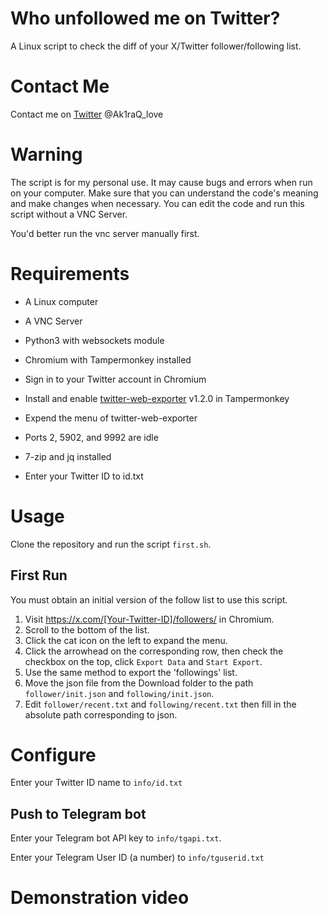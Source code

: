 # Who unfollowed me on Twitter?

A Linux script to check the diff of your X/Twitter follower/following list.

# Contact Me

Contact me on [Twitter](https://x.com/Ak1raQ_love) @Ak1raQ_love

# Warning

The script is for my personal use. It may cause bugs and errors when run on your computer. Make sure that you can understand the code's meaning and make changes when necessary.
You can edit the code and run this script without a VNC Server.

You'd better run the vnc server manually first.

# Requirements

- A Linux computer

- A VNC Server

- Python3 with websockets module

- Chromium with Tampermonkey installed

- Sign in to your Twitter account in Chromium

- Install and enable [twitter-web-exporter](https://github.com/prinsss/twitter-web-exporter) v1.2.0 in Tampermonkey

- Expend the menu of twitter-web-exporter

- Ports 2, 5902, and 9992 are idle

- 7-zip and jq installed

- Enter your Twitter ID to id.txt

# Usage

Clone the repository and run the script `first.sh`.

## First Run

You must obtain an initial version of the follow list to use this script.

1. Visit https://x.com/[Your-Twitter-ID]/followers/ in Chromium.
2. Scroll to the bottom of the list.
3. Click the cat icon on the left to expand the menu.
4. Click the arrowhead on the corresponding row, then check the checkbox on the top, click `Export Data` and `Start Export`.
5. Use the same method to export the 'followings' list.
6. Move the json file from the Download folder to the path `follower/init.json` and `following/init.json`.
7. Edit `follower/recent.txt` and `following/recent.txt` then fill in the absolute path corresponding to json.

# Configure

Enter your Twitter ID name to `info/id.txt`

## Push to Telegram bot

Enter your Telegram bot API key to `info/tgapi.txt`.

Enter your Telegram User ID (a number) to `info/tguserid.txt`



# **Demonstration video**

<div>

</div>
